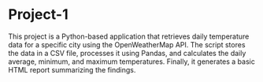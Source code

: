 # Project-1
This project is a Python-based application that retrieves daily temperature data for a specific city using the OpenWeatherMap API. The script stores the data in a CSV file, processes it using Pandas, and calculates the daily average, minimum, and maximum temperatures. Finally, it generates a basic HTML report summarizing the findings.
